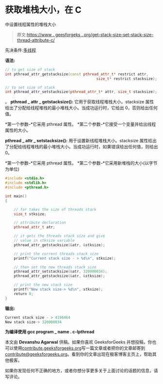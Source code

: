 # 获取堆栈大小，在 C

中设置线程属性的堆栈大小

> 原文:[https://www . geesforgeks . org/get-stack-size-set-stack-size-thread-attribute-c/](https://www.geeksforgeeks.org/get-stack-size-set-stack-size-thread-attribute-c/)

先决条件:[多线程](https://www.geeksforgeeks.org/multithreading-c-2/)

**语法:**

```cpp
// to get size of stack
int pthread_attr_getstacksize(const pthread_attr_t* restrict attr,
                                          size_t* restrict stacksize);

// to set size of stack
int pthread_attr_setstacksize(pthread_attr_t* attr, size_t stacksize);
```

。
**pthread _ attr _ getstacksize():**
它用于获取线程堆栈大小。stacksize 属性给出了分配给线程堆栈的最小堆栈大小。当成功运行时，它给出 0，否则给出任何值。

*第一个参数–*它采用 pthread 属性。
*第二个参数–*它接受一个变量并给出线程属性的大小。

**pthread _ attr _ setstacksize():**
用于设置新线程堆栈大小。stacksize 属性给出了分配给线程堆栈的最小堆栈大小。当成功运行时，如果错误给出任何值，则给出 0。

*第一个参数–*它采用 pthread 属性。
*第二个参数–*它采用新堆栈的大小(以字节为单位)

```cpp
#include <stdio.h>
#include <stdlib.h>
#include <pthread.h>

int main()
{

    // for takes the size of threads stack
    size_t stksize;

    // attribute declaration
    pthread_attr_t atr;

    // it gets the threads stack size and give 
    // value in stksize variable
    pthread_attr_getstacksize(&atr, &stksize);

    // print the current threads stack size
    printf("Current stack size - > %d\n", stksize);

    // then set the new threads stack size
    pthread_attr_setstacksize(&atr, 320000034);
    pthread_attr_getstacksize(&atr, &stksize);

    // print the new stack size
    printf("New stack size-> %d\n", stksize);
    return 0;
}
```

**输出:**

```cpp
Current stack size - > 4196464
New stack size-> 320000034

```

**为编译使用 gcc program _ name . c-lpthread**

本文由 **Devanshu Agarwal** 供稿。如果你喜欢 GeeksforGeeks 并想投稿，你也可以使用[contribute.geeksforgeeks.org](http://www.contribute.geeksforgeeks.org)写一篇文章或者把你的文章邮寄到 contribute@geeksforgeeks.org。看到你的文章出现在极客博客主页上，帮助其他极客。

如果你发现任何不正确的地方，或者你想分享更多关于上面讨论的话题的信息，请写评论。